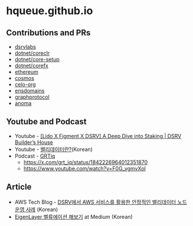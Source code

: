 # hqueue.github.io

## Contributions and PRs
- [dsrvlabs](https://github.com/pulls?q=author%3Ahqueue+sort%3Acreated-asc+org%3Adsrvlabs)
- [dotnet/coreclr](https://github.com/pulls?q=author%3Ahqueue+sort%3Acreated-asc+repo%3Adotnet%2Fcoreclr+is%3Apublic)
- [dotnet/core-setup](https://github.com/pulls?q=iauthor%3Ahqueue+sort%3Acreated-asc+is%3Apublic+repo%3Adotnet%2Fcore-setup)
- [dotnet/corefx](https://github.com/pulls?q=author%3Ahqueue+sort%3Acreated-asc+is%3Apublic+repo%3Adotnet%2Fcorefx)
- [ethereum](https://github.com/pulls?q=author%3Ahqueue+sort%3Acreated-asc+is%3Apublic+org%3Aethereum)
- [cosmos](https://github.com/pulls?q=author%3Ahqueue+sort%3Acreated-asc+is%3Apublic+org%3Acosmos)
- [celo-org](https://github.com/pulls?q=author%3Ahqueue+sort%3Acreated-asc+is%3Apublic+org%3Acelo-org)
- [ensdomains](https://github.com/pulls?q=author%3Ahqueue+sort%3Acreated-asc+is%3Apublic+org%3Aensdomains)
- [graphprotocol](https://github.com/pulls?q=author%3Ahqueue+sort%3Acreated-asc+is%3Apublic+org%3Agraphprotocol)
- [anoma](https://github.com/pulls?q=author%3Ahqueue+sort%3Acreated-asc+org%3Aanoma)

## Youtube and Podcast
- Youtube - [[Lido X Figment X DSRV] A Deep Dive into Staking | DSRV Builder’s House](https://www.youtube.com/watch?v=4GVK7IoAZLg)
- Youtube - [밸리데이터란?](https://www.youtube.com/watch?v=C8iey9_bU3A)(Korean)
- Podcast - [GRTiq](https://www.grtiq.com/grtiq-podcast-189-hyung-kyu-choi/)
  - https://x.com/grt_iq/status/1842226964012351870
  - https://www.youtube.com/watch?v=F0G_vgmvXoI

## Article
- AWS Tech Blog - [DSRV에서 AWS 서비스를 활용한 안정적인 밸리데이터 노드 운영 사례](https://aws.amazon.com/ko/blogs/tech/dsrv-adopting-aws-service-for-pos-blockchain-validators/) (Korean)
- [EigenLayer 벨류에이션 해보기](https://medium.com/values-crypto/eigenlayer-%EB%B2%A8%EB%A5%98%EC%97%90%EC%9D%B4%EC%85%98-%ED%95%B4%EB%B3%B4%EA%B8%B0-12ea4e9b86c7) at Medium (Korean)
